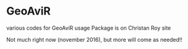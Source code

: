 # GeoAviR
various codes for GeoAviR usage
Package is on Christan Roy site

Not much right now (november 2016), but more will come as needed!!
